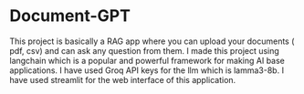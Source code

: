 # Document-GPT
This project is basically a RAG app where you can upload your documents ( pdf, csv) and can ask any question from them.
I made this project using langchain which is a popular and powerful framework for making AI base applications. I have used Groq API keys for the llm which is lamma3-8b.
I have used streamlit for the web interface of this application.
